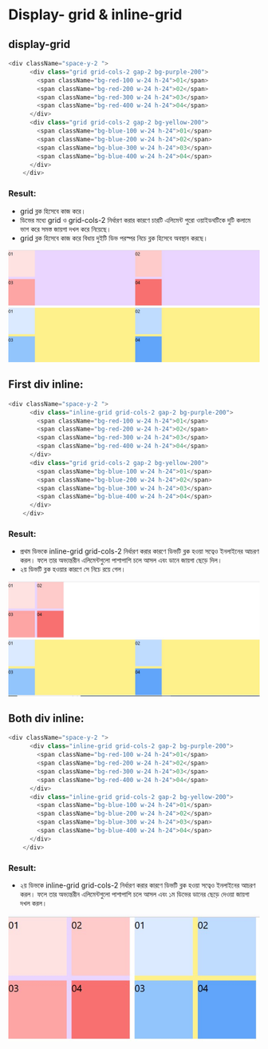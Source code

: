 # Display- grid & inline-grid
## display-grid
```js
<div className="space-y-2 ">
      <div class="grid grid-cols-2 gap-2 bg-purple-200">
        <span className="bg-red-100 w-24 h-24">01</span>
        <span className="bg-red-200 w-24 h-24">02</span>
        <span className="bg-red-300 w-24 h-24">03</span>
        <span className="bg-red-400 w-24 h-24">04</span>
      </div>
      <div class="grid grid-cols-2 gap-2 bg-yellow-200">
        <span className="bg-blue-100 w-24 h-24">01</span>
        <span className="bg-blue-200 w-24 h-24">02</span>
        <span className="bg-blue-300 w-24 h-24">03</span>
        <span className="bg-blue-400 w-24 h-24">04</span>
      </div>
    </div>
```
### Result:
- grid ব্লক হিসেবে কাজ করে। 
- ডিভের মধ্যে grid ও grid-cols-2 নির্ধারণ করার কারণে চারটি এলিমেন্ট পুরো ওয়াইডথটিকে দুটি কলামে ভাগ করে সমস্ত জায়গা দখল করে নিয়েছে।
- grid ব্লক হিসেবে কাজ করে বিধায় দুইটি ডিভ পরস্পর নিচে ব্লক হিসেবে অবস্থান করছে। 
<img src='./images/block.jpg' />

## First div inline:
```js
<div className="space-y-2 ">
      <div class="inline-grid grid-cols-2 gap-2 bg-purple-200">
        <span className="bg-red-100 w-24 h-24">01</span>
        <span className="bg-red-200 w-24 h-24">02</span>
        <span className="bg-red-300 w-24 h-24">03</span>
        <span className="bg-red-400 w-24 h-24">04</span>
      </div>
      <div class="grid grid-cols-2 gap-2 bg-yellow-200">
        <span className="bg-blue-100 w-24 h-24">01</span>
        <span className="bg-blue-200 w-24 h-24">02</span>
        <span className="bg-blue-300 w-24 h-24">03</span>
        <span className="bg-blue-400 w-24 h-24">04</span>
      </div>
    </div>
```
### Result:
- প্রথম ডিভকে inline-grid grid-cols-2 নির্ধারণ করার কারণে ডিভটি ব্লক হওয়া সত্বেও ইনলাইনের আচরণ করল। ফলে তার অভ্যন্তরীন এলিমেন্টগুলো পাশাপাশি চলে আসল এবং ডানে জায়গা ছেড়ে দিল। 
- ২য় ডিভটি ব্লক হওয়ার কারণে সে নিচে রয়ে গেল। 
<img src='./images/inline1.jpg'/>

## Both div inline:
```js
<div className="space-y-2 ">
      <div class="inline-grid grid-cols-2 gap-2 bg-purple-200">
        <span className="bg-red-100 w-24 h-24">01</span>
        <span className="bg-red-200 w-24 h-24">02</span>
        <span className="bg-red-300 w-24 h-24">03</span>
        <span className="bg-red-400 w-24 h-24">04</span>
      </div>
      <div class="inline-grid grid-cols-2 gap-2 bg-yellow-200">
        <span className="bg-blue-100 w-24 h-24">01</span>
        <span className="bg-blue-200 w-24 h-24">02</span>
        <span className="bg-blue-300 w-24 h-24">03</span>
        <span className="bg-blue-400 w-24 h-24">04</span>
      </div>
    </div>
```
### Result:
- ২য় ডিভকে inline-grid grid-cols-2 নির্ধারণ করার কারণে ডিভটি ব্লক হওয়া সত্বেও ইনলাইনের আচরণ করল। ফলে তার অভ্যন্তরীন এলিমেন্টগুলো পাশাপাশি চলে আসল এবং ১ম ডিভের ডানের ছেড়ে দেওয়া জায়গা দখল করল।

<img src='./images/inline2.jpg'/>